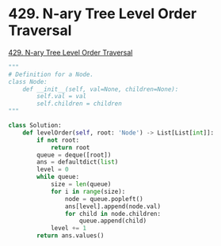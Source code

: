 # 429. N-ary Tree Level Order Traversal

[429. N-ary Tree Level Order Traversal](https://leetcode.com/problems/n-ary-tree-level-order-traversal/)

```python
"""
# Definition for a Node.
class Node:
    def __init__(self, val=None, children=None):
        self.val = val
        self.children = children
"""

class Solution:
    def levelOrder(self, root: 'Node') -> List[List[int]]:
        if not root:
            return root
        queue = deque([root])
        ans = defaultdict(list)
        level = 0
        while queue:
            size = len(queue)
            for i in range(size):
                node = queue.popleft()
                ans[level].append(node.val)
                for child in node.children:
                    queue.append(child)
            level += 1
        return ans.values()
```

